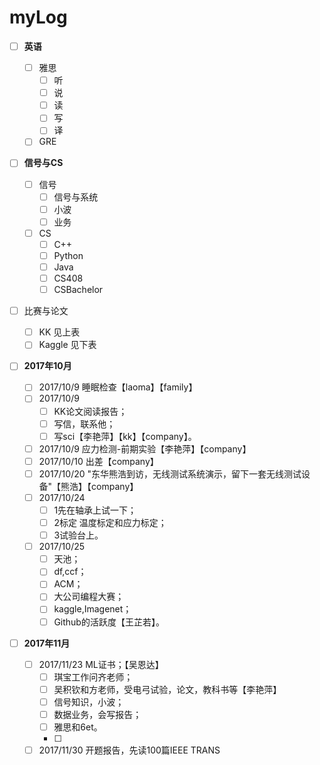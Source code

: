 # myLog
- [ ] **英语**
	- [ ] 雅思
		- [ ] 听
		- [ ] 说
		- [ ] 读
		- [ ] 写
		- [ ] 译 
	- [ ] GRE

- [ ] **信号与CS**
	- [ ] 信号
		- [ ] 信号与系统
		- [ ] 小波
		- [ ] 业务
	- [ ] CS
		- [ ] C++
		- [ ] Python
		- [ ] Java
		- [ ] CS408
		- [ ] CSBachelor
- [ ] 比赛与论文
	- [ ] KK 见上表
	- [ ] Kaggle 见下表
- [ ] **2017年10月**

    - [ ] 2017/10/9	   睡眠检查【laoma】【family】
    - [ ] 2017/10/9	   
    	- [ ] KK论文阅读报告；
    	- [ ] 写信，联系他；
    	- [ ] 写sci【李艳萍】【kk】【company】。
    - [ ] 2017/10/9    应力检测-前期实验【李艳萍】【company】
    - [ ] 2017/10/10   出差【company】
    - [ ] 2017/10/20	"东华熊浩到访，无线测试系统演示，留下一套无线测试设备"【熊浩】【company】
    - [ ] 2017/10/24	
    	- [ ] 1先在轴承上试一下；
    	- [ ] 2标定 温度标定和应力标定；
    	- [ ] 3试验台上。
    - [ ] 2017/10/25
    	- [ ] 天池；
    	- [ ] df,ccf；
    	- [ ] ACM；
    	- [ ] 大公司编程大赛；
    	- [ ] kaggle,Imagenet；
    	- [ ] Github的活跃度【王芷若】。
- [ ] **2017年11月**
    - [ ] 2017/11/23	ML证书；【吴恩达】
    	- [ ] 琪宝工作问齐老师；
    	- [ ] 吴积钦和方老师，受电弓试验，论文，教科书等【李艳萍】
    	- [ ] 信号知识，小波；
    	- [ ] 数据业务，会写报告；
    	- [ ] 雅思和6et。
    	- [ ] 

    - [ ] 2017/11/30	开题报告，先读100篇IEEE TRANS
